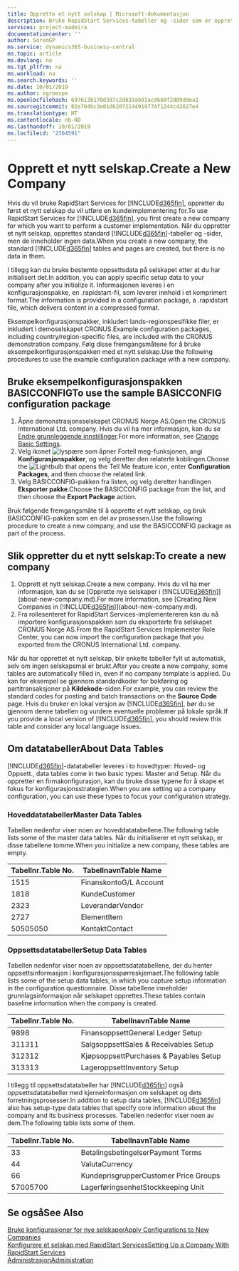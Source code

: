 ```yaml
---
title: Opprette et nytt selskap | Microsoft-dokumentasjon
description: Bruke RapidStart Services-tabeller og -sider som er opprettet, uten at det finnes data for dem.
services: project-madeira
documentationcenter: ''
author: SorenGP
ms.service: dynamics365-business-central
ms.topic: article
ms.devlang: na
ms.tgt_pltfrm: na
ms.workload: na
ms.search.keywords: ''
ms.date: 10/01/2019
ms.author: sgroespe
ms.openlocfilehash: 697613b170d3d7c2db33ab91acd660f2d09ddea1
ms.sourcegitcommit: 02e704bc3e01d62072144919774f1244c42827e4
ms.translationtype: HT
ms.contentlocale: nb-NO
ms.lasthandoff: 10/01/2019
ms.locfileid: "2304591"
---
```

# <a name="create-a-new-company"></a><span data-ttu-id="a2779-103">Opprett et nytt selskap.</span><span class="sxs-lookup"><span data-stu-id="a2779-103">Create a New Company</span></span>
<span data-ttu-id="a2779-104">Hvis du vil bruke RapidStart Services for [!INCLUDE[d365fin](includes/d365fin_md.md)], oppretter du først et nytt selskap du vil utføre en kundeimplementering for.</span><span class="sxs-lookup"><span data-stu-id="a2779-104">To use RapidStart Services for [!INCLUDE[d365fin](includes/d365fin_md.md)], you first create a new company for which you want to perform a customer implementation.</span></span> <span data-ttu-id="a2779-105">Når du oppretter et nytt selskap, opprettes standard [!INCLUDE[d365fin](includes/d365fin_md.md)]-tabeller og -sider, men de inneholder ingen data.</span><span class="sxs-lookup"><span data-stu-id="a2779-105">When you create a new company, the standard [!INCLUDE[d365fin](includes/d365fin_md.md)] tables and pages are created, but there is no data in them.</span></span>

<span data-ttu-id="a2779-106">I tillegg kan du bruke bestemte oppsettsdata på selskapet etter at du har initialisert det.</span><span class="sxs-lookup"><span data-stu-id="a2779-106">In addition, you can apply specific setup data to your company after you initialize it.</span></span> <span data-ttu-id="a2779-107">Informasjonen leveres i en konfigurasjonspakke, en .rapidstart-fil, som leverer innhold i et komprimert format.</span><span class="sxs-lookup"><span data-stu-id="a2779-107">The information is provided in a configuration package, a .rapidstart file, which delivers content in a compressed format.</span></span>  

<span data-ttu-id="a2779-108">Eksempelkonfigurasjonspakker, inkludert lands-regionspesifikke filer, er inkludert i demoselskapet CRONUS.</span><span class="sxs-lookup"><span data-stu-id="a2779-108">Example configuration packages, including country/region-specific files, are included with the CRONUS demonstration company.</span></span> <span data-ttu-id="a2779-109">Følg disse fremgangsmåtene for å bruke eksempelkonfigurasjonspakken med et nytt selskap.</span><span class="sxs-lookup"><span data-stu-id="a2779-109">Use the following procedures to use the example configuration package with a new company.</span></span>  

## <a name="to-use-the-sample-basicconfig-configuration-package"></a><span data-ttu-id="a2779-110">Bruke eksempelkonfigurasjonspakken BASICCONFIG</span><span class="sxs-lookup"><span data-stu-id="a2779-110">To use the sample BASICCONFIG configuration package</span></span>  
1. <span data-ttu-id="a2779-111">Åpne demonstrasjonsselskapet CRONUS Norge AS.</span><span class="sxs-lookup"><span data-stu-id="a2779-111">Open the CRONUS International Ltd. company.</span></span> <span data-ttu-id="a2779-112">Hvis du vil ha mer informasjon, kan du se [Endre grunnleggende innstillinger](ui-change-basic-settings.md).</span><span class="sxs-lookup"><span data-stu-id="a2779-112">For more information, see [Change Basic Settings](ui-change-basic-settings.md).</span></span>
2. <span data-ttu-id="a2779-113">Velg ikonet ![lyspære som åpner Fortell meg-funksjonen](media/ui-search/search_small.png "Fortell hva du vil gjøre"), angi **Konfigurasjonspakker**, og velg deretter den relaterte koblingen.</span><span class="sxs-lookup"><span data-stu-id="a2779-113">Choose the ![Lightbulb that opens the Tell Me feature](media/ui-search/search_small.png "Tell me what you want to do") icon, enter **Configuration Packages**, and then choose the related link.</span></span>  
3. <span data-ttu-id="a2779-114">Velg BASICCONFIG-pakken fra listen, og velg deretter handlingen **Eksporter pakke**.</span><span class="sxs-lookup"><span data-stu-id="a2779-114">Choose the BASICCONFIG package from the list, and then choose the **Export Package** action.</span></span>  

<span data-ttu-id="a2779-115">Bruk følgende fremgangsmåte til å opprette et nytt selskap, og bruk BASICCONFIG-pakken som en del av prosessen.</span><span class="sxs-lookup"><span data-stu-id="a2779-115">Use the following procedure to create a new company, and use the BASICCONFIG package as part of the process.</span></span>  

## <a name="to-create-a-new-company"></a><span data-ttu-id="a2779-116">Slik oppretter du et nytt selskap:</span><span class="sxs-lookup"><span data-stu-id="a2779-116">To create a new company</span></span>  
1. <span data-ttu-id="a2779-117">Opprett et nytt selskap.</span><span class="sxs-lookup"><span data-stu-id="a2779-117">Create a new company.</span></span> <span data-ttu-id="a2779-118">Hvis du vil ha mer informasjon, kan du se [Opprette nye selskaper i [!INCLUDE[d365fin](includes/d365fin_md.md)]](about-new-company.md).</span><span class="sxs-lookup"><span data-stu-id="a2779-118">For more information, see [Creating New Companies in [!INCLUDE[d365fin](includes/d365fin_md.md)]](about-new-company.md).</span></span>
2. <span data-ttu-id="a2779-119">Fra rollesenteret for RapidStart Services-implementereren kan du nå importere konfigurasjonspakken som du eksporterte fra selskapet CRONUS Norge AS.</span><span class="sxs-lookup"><span data-stu-id="a2779-119">From the RapidStart Services Implementer Role Center, you can now import the configuration package that you exported from the CRONUS International Ltd. company.</span></span>

<span data-ttu-id="a2779-120">Når du har opprettet et nytt selskap, blir enkelte tabeller fylt ut automatisk, selv om ingen selskapsmal er brukt.</span><span class="sxs-lookup"><span data-stu-id="a2779-120">After you create a new company, some tables are automatically filled in, even if no company template is applied.</span></span> <span data-ttu-id="a2779-121">Du kan for eksempel se gjennom standardkoder for bokføring og partitransaksjoner på **Kildekode**-siden.</span><span class="sxs-lookup"><span data-stu-id="a2779-121">For example, you can review the standard codes for posting and batch transactions on the **Source Code** page.</span></span> <span data-ttu-id="a2779-122">Hvis du bruker en lokal versjon av [!INCLUDE[d365fin](includes/d365fin_md.md)], bør du se gjennom denne tabellen og vurdere eventuelle problemer på lokale språk.</span><span class="sxs-lookup"><span data-stu-id="a2779-122">If you provide a local version of [!INCLUDE[d365fin](includes/d365fin_md.md)], you should review this table and consider any local language issues.</span></span>

## <a name="about-data-tables"></a><span data-ttu-id="a2779-123">Om datatabeller</span><span class="sxs-lookup"><span data-stu-id="a2779-123">About Data Tables</span></span>
[!INCLUDE[d365fin](includes/d365fin_md.md)]<span data-ttu-id="a2779-124">-datatabeller leveres i to hovedtyper: Hoved- og Oppsett.</span><span class="sxs-lookup"><span data-stu-id="a2779-124">, data tables come in two basic types: Master and Setup.</span></span> <span data-ttu-id="a2779-125">Når du oppretter en firmakonfigurasjon, kan du bruke disse typene for å skape et fokus for konfigurasjonsstrategien.</span><span class="sxs-lookup"><span data-stu-id="a2779-125">When you are setting up a company configuration, you can use these types to focus your configuration strategy.</span></span>  

### <a name="master-data-tables"></a><span data-ttu-id="a2779-126">Hoveddatatabeller</span><span class="sxs-lookup"><span data-stu-id="a2779-126">Master Data Tables</span></span>  
<span data-ttu-id="a2779-127">Tabellen nedenfor viser noen av hoveddatatabellene.</span><span class="sxs-lookup"><span data-stu-id="a2779-127">The following table lists some of the master data tables.</span></span> <span data-ttu-id="a2779-128">Når du initialiserer et nytt selskap, er disse tabellene tomme.</span><span class="sxs-lookup"><span data-stu-id="a2779-128">When you initialize a new company, these tables are empty.</span></span>  

|<span data-ttu-id="a2779-129">Tabellnr.</span><span class="sxs-lookup"><span data-stu-id="a2779-129">Table No.</span></span>|<span data-ttu-id="a2779-130">Tabellnavn</span><span class="sxs-lookup"><span data-stu-id="a2779-130">Table Name</span></span>|  
|-------------------|--------------------|  
|<span data-ttu-id="a2779-131">15</span><span class="sxs-lookup"><span data-stu-id="a2779-131">15</span></span>|<span data-ttu-id="a2779-132">Finanskonto</span><span class="sxs-lookup"><span data-stu-id="a2779-132">G/L Account</span></span>|  
|<span data-ttu-id="a2779-133">18</span><span class="sxs-lookup"><span data-stu-id="a2779-133">18</span></span>|<span data-ttu-id="a2779-134">Kunde</span><span class="sxs-lookup"><span data-stu-id="a2779-134">Customer</span></span>|  
|<span data-ttu-id="a2779-135">23</span><span class="sxs-lookup"><span data-stu-id="a2779-135">23</span></span>|<span data-ttu-id="a2779-136">Leverandør</span><span class="sxs-lookup"><span data-stu-id="a2779-136">Vendor</span></span>|  
|<span data-ttu-id="a2779-137">27</span><span class="sxs-lookup"><span data-stu-id="a2779-137">27</span></span>|<span data-ttu-id="a2779-138">Element</span><span class="sxs-lookup"><span data-stu-id="a2779-138">Item</span></span>|  
|<span data-ttu-id="a2779-139">5050</span><span class="sxs-lookup"><span data-stu-id="a2779-139">5050</span></span>|<span data-ttu-id="a2779-140">Kontakt</span><span class="sxs-lookup"><span data-stu-id="a2779-140">Contact</span></span>|  

### <a name="setup-data-tables"></a><span data-ttu-id="a2779-141">Oppsettsdatatabeller</span><span class="sxs-lookup"><span data-stu-id="a2779-141">Setup Data Tables</span></span>  
<span data-ttu-id="a2779-142">Tabellen nedenfor viser noen av oppsettsdatatabellene, der du henter oppsettsinformasjon i konfigurasjonsspørreskjemaet.</span><span class="sxs-lookup"><span data-stu-id="a2779-142">The following table lists some of the setup data tables, in which you capture setup information in the configuration questionnaire.</span></span> <span data-ttu-id="a2779-143">Disse tabellene inneholder grunnlagsinformasjon når selskapet opprettes.</span><span class="sxs-lookup"><span data-stu-id="a2779-143">These tables contain baseline information when the company is created.</span></span>  

|<span data-ttu-id="a2779-144">Tabellnr.</span><span class="sxs-lookup"><span data-stu-id="a2779-144">Table No.</span></span>|<span data-ttu-id="a2779-145">Tabellnavn</span><span class="sxs-lookup"><span data-stu-id="a2779-145">Table Name</span></span>|  
|-------------------|--------------------|  
|<span data-ttu-id="a2779-146">98</span><span class="sxs-lookup"><span data-stu-id="a2779-146">98</span></span>|<span data-ttu-id="a2779-147">Finansoppsett</span><span class="sxs-lookup"><span data-stu-id="a2779-147">General Ledger Setup</span></span>|  
|<span data-ttu-id="a2779-148">311</span><span class="sxs-lookup"><span data-stu-id="a2779-148">311</span></span>|<span data-ttu-id="a2779-149">Salgsoppsett</span><span class="sxs-lookup"><span data-stu-id="a2779-149">Sales & Receivables Setup</span></span>|  
|<span data-ttu-id="a2779-150">312</span><span class="sxs-lookup"><span data-stu-id="a2779-150">312</span></span>|<span data-ttu-id="a2779-151">Kjøpsoppsett</span><span class="sxs-lookup"><span data-stu-id="a2779-151">Purchases & Payables Setup</span></span>|  
|<span data-ttu-id="a2779-152">313</span><span class="sxs-lookup"><span data-stu-id="a2779-152">313</span></span>|<span data-ttu-id="a2779-153">Lageroppsett</span><span class="sxs-lookup"><span data-stu-id="a2779-153">Inventory Setup</span></span>|  

<span data-ttu-id="a2779-154">I tillegg til oppsettsdatatabeller har [!INCLUDE[d365fin](includes/d365fin_md.md)] også oppsettsdatatabeller med kjerneinformasjon om selskapet og dets forretningsprosesser.</span><span class="sxs-lookup"><span data-stu-id="a2779-154">In addition to setup data tables, [!INCLUDE[d365fin](includes/d365fin_md.md)] also has setup-type data tables that specify core information about the company and its business processes.</span></span> <span data-ttu-id="a2779-155">Tabellen nedenfor viser noen av dem.</span><span class="sxs-lookup"><span data-stu-id="a2779-155">The following table lists some of them.</span></span>  

|<span data-ttu-id="a2779-156">Tabellnr.</span><span class="sxs-lookup"><span data-stu-id="a2779-156">Table No.</span></span>|<span data-ttu-id="a2779-157">Tabellnavn</span><span class="sxs-lookup"><span data-stu-id="a2779-157">Table Name</span></span>|  
|-------------------|--------------------|  
|<span data-ttu-id="a2779-158">3</span><span class="sxs-lookup"><span data-stu-id="a2779-158">3</span></span>|<span data-ttu-id="a2779-159">Betalingsbetingelser</span><span class="sxs-lookup"><span data-stu-id="a2779-159">Payment Terms</span></span>|  
|<span data-ttu-id="a2779-160">4</span><span class="sxs-lookup"><span data-stu-id="a2779-160">4</span></span>|<span data-ttu-id="a2779-161">Valuta</span><span class="sxs-lookup"><span data-stu-id="a2779-161">Currency</span></span>|  
|<span data-ttu-id="a2779-162">6</span><span class="sxs-lookup"><span data-stu-id="a2779-162">6</span></span>|<span data-ttu-id="a2779-163">Kundeprisgrupper</span><span class="sxs-lookup"><span data-stu-id="a2779-163">Customer Price Groups</span></span>|  
|<span data-ttu-id="a2779-164">5700</span><span class="sxs-lookup"><span data-stu-id="a2779-164">5700</span></span>|<span data-ttu-id="a2779-165">Lagerføringsenhet</span><span class="sxs-lookup"><span data-stu-id="a2779-165">Stockkeeping Unit</span></span>|

  

## <a name="see-also"></a><span data-ttu-id="a2779-166">Se også</span><span class="sxs-lookup"><span data-stu-id="a2779-166">See Also</span></span>  
[<span data-ttu-id="a2779-167">Bruke konfigurasjoner for nye selskaper</span><span class="sxs-lookup"><span data-stu-id="a2779-167">Apply Configurations to New Companies</span></span>](admin-apply-configuration-to-new-companies.md)  
[<span data-ttu-id="a2779-168">Konfigurere et selskap med RapidStart Services</span><span class="sxs-lookup"><span data-stu-id="a2779-168">Setting Up a Company With RapidStart Services</span></span>](admin-set-up-a-company-with-rapidstart.md)  
[<span data-ttu-id="a2779-169">Administrasjon</span><span class="sxs-lookup"><span data-stu-id="a2779-169">Administration</span></span>](admin-setup-and-administration.md)
